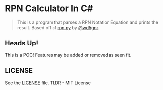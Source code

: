 # RPN Calculator In C#

> This is a program that parses a RPN Notation Equation and prints
> the result. Based off of [rpn.py](https://gist.github.com/wd5gnr/68d067c3c42a2e0e9a27b083e01f7080) by [@wd5gnr](https://github.com/wd5gnr).

## Heads Up!

This is a POC! Features may be added or removed as seen fit.

## LICENSE

See the [LICENSE](./LICENSE) file. TLDR - MIT License